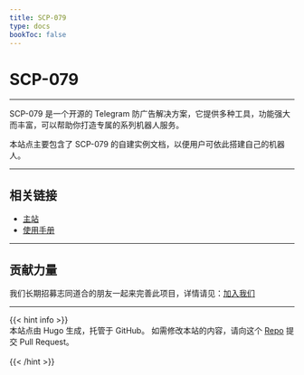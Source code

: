 ```yaml
---
title: SCP-079
type: docs
bookToc: false
---
```


# SCP-079

---

SCP-079 是一个开源的 Telegram 防广告解决方案，它提供多种工具，功能强大而丰富，可以帮助你打造专属的系列机器人服务。

本站点主要包含了 SCP-079 的自建实例文档，以便用户可依此搭建自己的机器人。

---

## 相关链接

- [主站](https://scp-079.org)
- [使用手册](https://manuals.scp-079.org)

---

## 贡献力量

我们长期招募志同道合的朋友一起来完善此项目，详情请见：[加入我们](https://scp-079.org/help/)

---

{{< hint info >}}
<br />
本站点由 Hugo 生成，托管于 GitHub。
如需修改本站的内容，请向这个 [Repo](https://github.com/scp-079/docs) 提交 Pull Request。
<br /><br />
{{< /hint >}}
